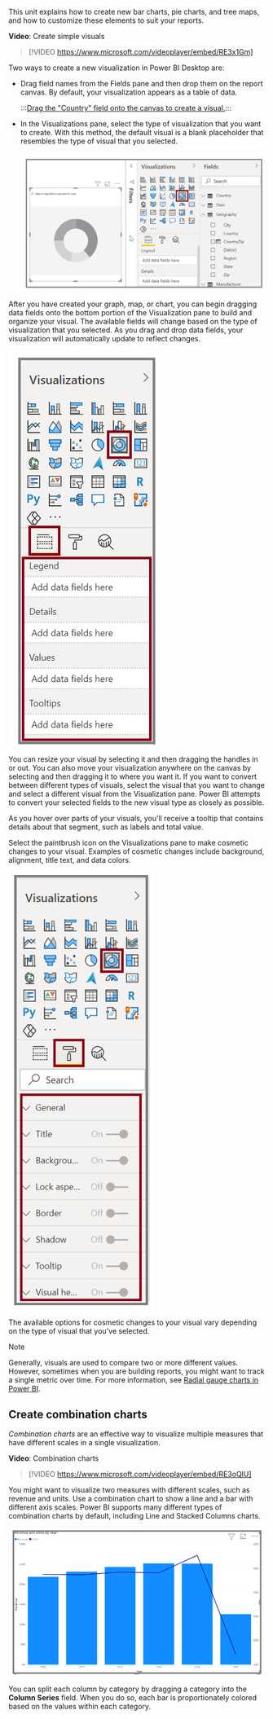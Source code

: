 This unit explains how to create new bar charts, pie charts, and tree maps, and how to customize these elements to suit your reports.

**Video**: Create simple visuals
> [!VIDEO https://www.microsoft.com/videoplayer/embed/RE3x1Gm]

Two ways to create a new visualization in Power BI Desktop are:

* Drag field names from the Fields pane and then drop them on the report canvas. By default, your visualization appears as a table of data. 
  
  :::[Drag the "Country" field onto the canvas to create a visual.](../media/02-power-bi-desktop-drag-visual.png):::
* In the Visualizations pane, select the type of visualization that you want to create. With this method, the default visual is a blank placeholder that resembles the type of visual that you selected.
  
  ![Screenshot of a visual selected on the Visualizations pane.](../media/02-power-bi-desktop-select-visual.png)

After you have created your graph, map, or chart, you can begin dragging data fields onto the bottom portion of the Visualization pane to build and organize your visual. The available fields will change based on the type of visualization that you selected. As you drag and drop data fields, your visualization will automatically update to reflect changes.

  ![Screenshot of the Visualizations options.](../media/02-power-bi-desktop-visual-options.png)

You can resize your visual by selecting it and then dragging the handles in or out. You can also move your visualization anywhere on the canvas by selecting and then dragging it to where you want it. If you want to convert between different types of visuals, select the visual that you want to change and select a different visual from the Visualization pane. Power BI attempts to convert your selected fields to the new visual type as closely as possible.

As you hover over parts of your visuals, you'll receive a tooltip that contains details about that segment, such as labels and total value.

Select the paintbrush icon on the Visualizations pane to make cosmetic changes to your visual. Examples of cosmetic changes include background, alignment, title text, and data colors.

  ![Screenshot of the Visualizations format pane.](../media/02-power-bi-desktop-visual-format.png)

The available options for cosmetic changes to your visual vary depending on the type of visual that you've selected.

> [!NOTE] 
> Generally, visuals are used to compare two or more different values. However, sometimes when you are building reports, you might want to track a single metric over time. For more information, see [Radial gauge charts in Power BI](https://docs.microsoft.com/power-bi/visuals/power-bi-visualization-radial-gauge-charts/?azure-portal=true). 

## Create combination charts
*Combination charts* are an effective way to visualize multiple measures that have different scales in a single visualization.

**Video**: Combination charts
> [!VIDEO https://www.microsoft.com/videoplayer/embed/RE3oQlU]

You might want to visualize two measures with different scales, such as revenue and units. Use a combination chart to show a line and a bar with different axis scales. Power BI supports many different types of combination charts by default, including Line and Stacked Columns charts.

![Image of a line and bar chart combined in the same visual.](../media/3-3-1.png)

You can split each column by category by dragging a category into the **Column Series** field. When you do so, each bar is proportionately colored based on the values within each category.
